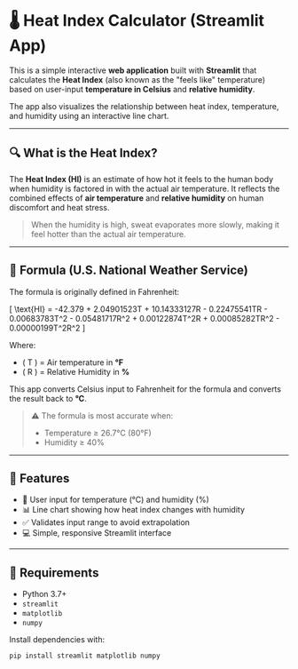 # 🌡️ Heat Index Calculator (Streamlit App)

This is a simple interactive **web application** built with **Streamlit** that calculates the **Heat Index** (also known as the "feels like" temperature) based on user-input **temperature in Celsius** and **relative humidity**.

The app also visualizes the relationship between heat index, temperature, and humidity using an interactive line chart.

---

## 🔍 What is the Heat Index?

The **Heat Index (HI)** is an estimate of how hot it feels to the human body when humidity is factored in with the actual air temperature. It reflects the combined effects of **air temperature** and **relative humidity** on human discomfort and heat stress.

> When the humidity is high, sweat evaporates more slowly, making it feel hotter than the actual air temperature.

---

## 📐 Formula (U.S. National Weather Service)

The formula is originally defined in Fahrenheit:

\[
\text{HI} = -42.379 + 2.04901523T + 10.14333127R - 0.22475541TR - 0.00683783T^2 - 0.05481717R^2 + 0.00122874T^2R + 0.00085282TR^2 - 0.00000199T^2R^2
\]

Where:
- \( T \) = Air temperature in **°F**
- \( R \) = Relative Humidity in **%**

This app converts Celsius input to Fahrenheit for the formula and converts the result back to **°C**.

> ⚠️ The formula is most accurate when:
> - Temperature ≥ 26.7°C (80°F)  
> - Humidity ≥ 40%

---

## 🚀 Features

- 🔢 User input for temperature (°C) and humidity (%)
- 📊 Line chart showing how heat index changes with humidity
- ✅ Validates input range to avoid extrapolation
- 💻 Simple, responsive Streamlit interface

---

## 🧰 Requirements

- Python 3.7+
- `streamlit`
- `matplotlib`
- `numpy`

Install dependencies with:

```bash
pip install streamlit matplotlib numpy
